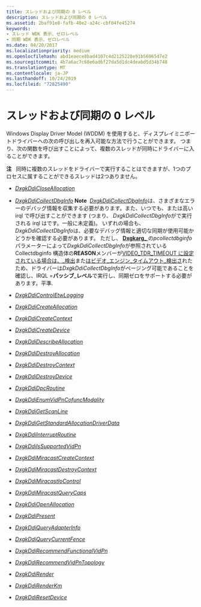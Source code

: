 ```yaml
---
title: スレッドおよび同期の 0 レベル
description: スレッドおよび同期の 0 レベル
ms.assetid: 2baf91e8-fafb-40e2-a24c-cbf04fe45274
keywords:
- スレッド WDK 表示、ゼロレベル
- 同期 WDK 表示、ゼロレベル
ms.date: 04/20/2017
ms.localizationpriority: medium
ms.openlocfilehash: abd1eaece8bad4107c4d2125228e91b56065d7e2
ms.sourcegitcommit: 4b7a6ac7c68e6ad6f27da5d1dc4deabd5d34b748
ms.translationtype: MT
ms.contentlocale: ja-JP
ms.lasthandoff: 10/24/2019
ms.locfileid: "72825490"
---
```

# <a name="threading-and-synchronization-zero-level"></a>スレッドおよび同期の 0 レベル


Windows Display Driver Model (WDDM) を使用すると、ディスプレイミニポートドライバーへの次の呼び出しを再入可能な方法で行うことができます。 つまり、次の関数を呼び出すことによって、複数のスレッドが同時にドライバーに入ることができます。

**注**   同時に複数のスレッドをドライバーで実行することはできますが、1つのプロセスに属することができるスレッドは2つありません。

 

-   [*DxgkDdiCloseAllocation*](https://docs.microsoft.com/windows-hardware/drivers/ddi/d3dkmddi/nc-d3dkmddi-dxgkddi_closeallocation)

-   [*DxgkDdiCollectDbgInfo*](https://docs.microsoft.com/windows-hardware/drivers/ddi/d3dkmddi/nc-d3dkmddi-dxgkddi_collectdbginfo)
    **Note**  [*DxgkDdiCollectDbgInfo*](https://docs.microsoft.com/windows-hardware/drivers/ddi/d3dkmddi/nc-d3dkmddi-dxgkddi_collectdbginfo)は、さまざまなエラーのデバッグ情報を収集する必要があります。また、いつでも、または高い irql で呼び出すことができます (つまり、 *DxgkDdiCollectDbgInfo*がで実行される irql はです。一般に未定義)。 いずれの場合も、 *DxgkDdiCollectDbgInfo*は、必要なデバッグ情報と適切な同期が使用可能かどうかを確認する必要があります。 ただし、 [**Dxgkarg\_** ](https://docs.microsoft.com/windows-hardware/drivers/ddi/d3dkmddi/ns-d3dkmddi-_dxgkarg_collectdbginfo)の*pcollectdbginfo*パラメーターによって*DxgkDdiCollectDbgInfo*が参照されている Collectdbginfo 構造体の**REASON**メンバーが[VIDEO\_TDR\_TIMEOUT に設定されている場合は、\_検出](https://docs.microsoft.com/windows-hardware/drivers/debugger/bug-check-code-reference2)また[はビデオ\_エンジン\_タイムアウト\_検出さ](https://docs.microsoft.com/windows-hardware/drivers/debugger/bug-check-code-reference2)れたため、ドライバーは*DxgkDdiCollectDbgInfo*がページング可能であることを確認し、IRQL =**パッシブ\_レベル**で実行し、同期ゼロをサポートする必要があります。平準.

     

-   [*DxgkDdiControlEtwLogging*](https://docs.microsoft.com/windows-hardware/drivers/ddi/dispmprt/nc-dispmprt-dxgkddi_control_etw_logging)

-   [*DxgkDdiCreateAllocation*](https://docs.microsoft.com/windows-hardware/drivers/ddi/d3dkmddi/nc-d3dkmddi-dxgkddi_createallocation)

-   [*DxgkDdiCreateContext*](https://docs.microsoft.com/windows-hardware/drivers/ddi/d3dkmddi/nc-d3dkmddi-dxgkddi_createcontext)

-   [*DxgkDdiCreateDevice*](https://docs.microsoft.com/windows-hardware/drivers/ddi/d3dkmddi/nc-d3dkmddi-dxgkddi_createdevice)

-   [*DxgkDdiDescribeAllocation*](https://docs.microsoft.com/windows-hardware/drivers/ddi/d3dkmddi/nc-d3dkmddi-dxgkddi_describeallocation)

-   [*DxgkDdiDestroyAllocation*](https://docs.microsoft.com/windows-hardware/drivers/ddi/d3dkmddi/nc-d3dkmddi-dxgkddi_destroyallocation)

-   [*DxgkDdiDestroyContext*](https://docs.microsoft.com/windows-hardware/drivers/ddi/d3dkmddi/nc-d3dkmddi-dxgkddi_destroycontext)

-   [*DxgkDdiDestroyDevice*](https://docs.microsoft.com/windows-hardware/drivers/ddi/d3dkmddi/nc-d3dkmddi-dxgkddi_destroydevice)

-   [*DxgkDdiDpcRoutine*](https://docs.microsoft.com/windows-hardware/drivers/ddi/dispmprt/nc-dispmprt-dxgkddi_dpc_routine)

-   [*DxgkDdiEnumVidPnCofuncModality*](https://docs.microsoft.com/windows-hardware/drivers/ddi/d3dkmddi/nc-d3dkmddi-dxgkddi_enumvidpncofuncmodality)

-   [*DxgkDdiGetScanLine*](https://docs.microsoft.com/windows-hardware/drivers/ddi/d3dkmddi/nc-d3dkmddi-dxgkddi_getscanline)

-   [*DxgkDdiGetStandardAllocationDriverData*](https://docs.microsoft.com/windows-hardware/drivers/ddi/d3dkmddi/nc-d3dkmddi-dxgkddi_getstandardallocationdriverdata)

-   [*DxgkDdiInterruptRoutine*](https://docs.microsoft.com/windows-hardware/drivers/ddi/dispmprt/nc-dispmprt-dxgkddi_interrupt_routine)

-   [*DxgkDdiIsSupportedVidPn*](https://docs.microsoft.com/windows-hardware/drivers/ddi/d3dkmddi/nc-d3dkmddi-dxgkddi_issupportedvidpn)

-   [*DxgkDdiMiracastCreateContext*](https://docs.microsoft.com/windows-hardware/drivers/ddi/dispmprt/nc-dispmprt-dxgkddi_miracast_create_context)

-   [*DxgkDdiMiracastDestroyContext*](https://docs.microsoft.com/windows-hardware/drivers/ddi/dispmprt/nc-dispmprt-dxgkddi_miracast_destroy_context)

-   [*DxgkDdiMiracastIoControl*](https://docs.microsoft.com/windows-hardware/drivers/ddi/dispmprt/nc-dispmprt-dxgkddi_miracast_handle_io_control)

-   [*DxgkDdiMiracastQueryCaps*](https://docs.microsoft.com/windows-hardware/drivers/ddi/dispmprt/nc-dispmprt-dxgkddi_miracast_query_caps)

-   [*DxgkDdiOpenAllocation*](https://docs.microsoft.com/windows-hardware/drivers/ddi/d3dkmddi/nc-d3dkmddi-dxgkddi_openallocationinfo)

-   [*DxgkDdiPresent*](https://docs.microsoft.com/windows-hardware/drivers/ddi/d3dkmddi/nc-d3dkmddi-dxgkddi_present)

-   [*DxgkDdiQueryAdapterInfo*](https://docs.microsoft.com/windows-hardware/drivers/ddi/d3dkmddi/nc-d3dkmddi-dxgkddi_queryadapterinfo)

-   [*DxgkDdiQueryCurrentFence*](https://docs.microsoft.com/windows-hardware/drivers/ddi/d3dkmddi/nc-d3dkmddi-dxgkddi_querycurrentfence)

-   [*DxgkDdiRecommendFunctionalVidPn*](https://docs.microsoft.com/windows-hardware/drivers/ddi/d3dkmddi/nc-d3dkmddi-dxgkddi_recommendfunctionalvidpn)

-   [*DxgkDdiRecommendVidPnTopology*](https://docs.microsoft.com/windows-hardware/drivers/ddi/d3dkmddi/nc-d3dkmddi-dxgkddi_recommendvidpntopology)

-   [*DxgkDdiRender*](https://docs.microsoft.com/windows-hardware/drivers/ddi/d3dkmddi/nc-d3dkmddi-dxgkddi_render)

-   [*DxgkDdiRenderKm*](https://docs.microsoft.com/windows-hardware/drivers/ddi/d3dkmddi/nc-d3dkmddi-dxgkddi_renderkm)

-   [*DxgkDdiResetDevice*](https://docs.microsoft.com/windows-hardware/drivers/ddi/dispmprt/nc-dispmprt-dxgkddi_reset_device)

 

 





